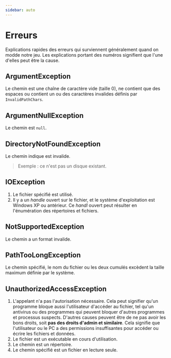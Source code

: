 ```yaml
---
sidebar: auto
---
```

# Erreurs
Explications rapides des erreurs qui surviennent généralement quand on modde notre jeu.
Les explications portant des numéros signifient que l'une d'elles peut être la cause.

## ArgumentException
Le chemin est une chaîne de caractère vide (taille 0), ne contient que des espaces ou contient un ou des caractères invalides définis par `InvalidPathChars`.

## ArgumentNullException
Le chemin est `null`.

## DirectoryNotFoundException
Le chemin indique est invalide.
> Exemple : ce n'est pas un disque existant.

## IOException
1. Le fichier spécifié est utilisé.
2. Il y a un *handle* ouvert sur le fichier, et le système d'exploitation est Windows XP ou antérieur. Ce *handl* ouvert peut résulter en l'énumération des répertoires et fichiers.

## NotSupportedException
Le chemin a un format invalide.

## PathTooLongException
Le chemin spécifié, le nom du fichier ou les deux cumulés excèdent la taille maximum définie par le système.

## UnauthorizedAccessException
1. L'appelant n'a pas l'autorisation nécessaire.
Cela peut signifier qu'un programme bloque aussi l'utilisateur d'accéder au fichier, tel qu'un antivirus ou des programmes qui peuvent bloquer d'autres programmes et processus suspects.
D'autres causes peuvent être de ne pas avoir les bons droits, soit **pas des droits d'admin et similaire**. Cela signifie que l'utilisateur ou le PC a des permissions insuffisantes pour accéder ou écrire les fichiers et données.
2. Le fichier est un exécutable en cours d'utilisation.
3. Le chemin est un répertoire.
4. Le chemin spécifié est un fichier en lecture seule.
